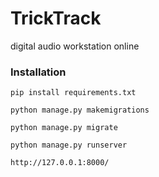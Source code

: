 # __TrickTrack__


digital audio workstation online


### Installation
```
pip install requirements.txt

python manage.py makemigrations

python manage.py migrate

python manage.py runserver

http://127.0.0.1:8000/
```
